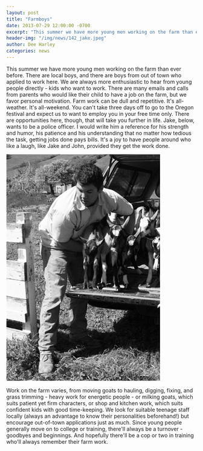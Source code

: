 ```yaml
---
layout: post
title: "Farmboys"
date: 2013-07-29 12:00:00 -0700
excerpt: "This summer we have more young men working on the farm than ever before. There are local boys, ..."
header-img: "/img/news/142_jake.jpeg"
author: Dee Harley
categories: news
---
```

This summer we have more young men working on the farm than ever
before. There are local boys, and there are boys from out of town who
applied to work here. We are always more enthusiastic to hear from
young people directly - kids who want to work. There are many emails
and calls from parents who would like their child to have a job on the
farm, but we favor personal motivation. Farm work can be dull and
repetitive. It's all-weather. It's all-weekend. You can't take three
days off to go to the Oregon festival and expect us to want to employ
you in your free time only. There are opportunities here, though, that
will take you further in life. Jake, below, wants to be a police
officer. I would write him a reference for his strength and humor, his
patience and his understanding that no matter how tedious the task,
getting jobs done pays bills. It's a joy to have people around who
like a laugh, like Jake and John, provided they get the work done.

![image](/img/news/142_jake.jpeg)

Work on the farm varies, from moving goats to hauling, digging,
fixing, and grass trimming - heavy work for energetic people - or
milking goats, which suits patient yet firm characters, or shop and
kitchen work, which suits confident kids with good time-keeping. We
look for suitable teenage staff locally (always an advantage to know
their personalities beforehand!) but encourage out-of-town
applications just as much. Since young people generally move on to
college or training, there'll always be a turnover - goodbyes and
beginnings. And hopefully there'll be a cop or two in training who'll
always remember their farm work.

